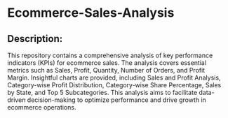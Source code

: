 # Ecommerce-Sales-Analysis

## Description:
This repository contains a comprehensive analysis of key performance indicators (KPIs) for ecommerce sales. The analysis covers essential metrics such as Sales, Profit, Quantity, Number of Orders, and Profit Margin. Insightful charts are provided, including Sales and Profit Analysis, Category-wise Profit Distribution, Category-wise Share Percentage, Sales by State, and Top 5 Subcategories. This analysis aims to facilitate data-driven decision-making to optimize performance and drive growth in ecommerce operations.
